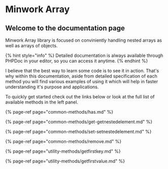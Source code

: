 # Minwork Array

## Welcome to the documentation page

Minwork Array library is focused on conviniently handling nested arrays as well as arrays of objects.

{% hint style="info" %}
Detailed documentation is always available through PHPDoc in your editor, so you can access it anytime.
{% endhint %}

I believe that the best way to learn some code is to see it in action. That's why within this documentation, aside from detailed specification of each method you will find various examples of using it which will help in faster understanding it's purpose and applications.

To quickly get started check out the links below or look at the full list of available methods in the left panel.

{% page-ref page="common-methods/has.md" %}

{% page-ref page="common-methods/get-getnestedelement.md" %}

{% page-ref page="common-methods/set-setnestedelement.md" %}

{% page-ref page="common-methods/remove.md" %}

{% page-ref page="utility-methods/getfirstkey.md" %}

{% page-ref page="utility-methods/getfirstvalue.md" %}

